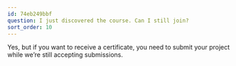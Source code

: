 ```yaml
---
id: 74eb249bbf
question: I just discovered the course. Can I still join?
sort_order: 10
---
```


Yes, but if you want to receive a certificate, you need to submit your project while we’re still accepting submissions.